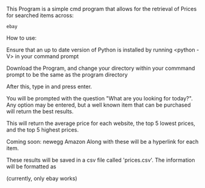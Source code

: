 This Program is a simple cmd program that allows for the retrieval of Prices for searched items across:

    ebay

How to use:

Ensure that an up to date version of Python is installed by running <python -V> in your command prompt

Download the Program, and change your directory within your commmand prompt to be the same as the program directory

After this, type in <python scraper.py> and press enter.

You will be prompted with the question "What are you looking for today?". Any option may be entered, but a well known item that can be purchased will return the best results.

This will return the average price for each website, the top 5 lowest prices, and the top 5 highest prices. 

Coming soon: 
    newegg
    Amazon
    Along with these will be a hyperlink for each item. 

These results will be saved in a csv file called 'prices.csv'. The information will be formatted as 

(currently, only ebay works)
